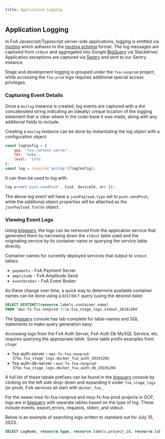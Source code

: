 ```yaml
---
title: Application Logging
---
```


## Application Logging

In FxA Javascript/Typescript server-side applications, logging is emitted via [mozlog] which adheres to the [mozlog schema] format. The log messages are captured from `stdout` and aggregated into Google [BigQuery] via Stackdriver. Application exceptions are captured via [Sentry] and sent to our Sentry instance.

Stage and development logging is grouped under the `fxa-nonprod` project, while accessing the `fxa-prod` logs requires additional special access privileges.

### Capturing Event Details

Once a `mozlog` instance is created, log events are captured with a dot concatenated string indicating an (ideally) unique location of the logging statement that is clear where in the code-base it was made, along with any additional fields to include.

Creating a `mozlog` instance can be done by instantiating the log object with a configuration object:

```javascript
const logConfig = {
    app: 'fxa-content-server',
    fmt: 'heka',
    level: 'info'
};
const log = require('mozlog')(logConfig);
```

It can then be used to log with:

```javascript
log.error('push.sendPush', {uid, deviceId, err });
```

The above log event will have a `jsonPayload.type` set to `push.sendPush`, while the additional object properties will be attached as the `jsonPayload.fields` object.

### Viewing Event Logs

Using [bigquery], the logs can be retrieved from the application service that generated them by narrowing down the `stdout` table used and the originating service by its container name *or* querying the service table directly.

Container names for currently deployed services that output to `stdout` tables:

* `payments` - FxA Payment Server
* `amplitude` - FxA Amplitude Send
* `eventbroker` - FxA Event Broker

As these change over time, a quick way to determine available container names can be done using a `DISTINCT` query (using the desired date):

```sql
SELECT DISTINCT(resource.labels.container_name)
FROM `moz-fx-fxa-nonprod-375e.fxa_stage_logs.stdout_20191204`
```

The [bigquery] console has tab-complete for table-names and SQL statements to make query generation easy.

Accessing logs from the FxA Auth Server, FxA Auth Db MySQL Service, etc. requires querying the appropriate table. Some table prefix examples from `stage`:

* fxa-auth-server - `moz-fx-fxa-nonprod-375e.fxa_stage_logs.docker_fxa_auth_20191205`
* fxa-auth-db-server - `moz-fx-fxa-nonprod-375e.fxa_stage_logs.docker_fxa_auth_db_20191204`

A full list of these tabale prefixes can be found in the [bigquery] console by clicking on the left side drop-down and expanding it under `fxa_stage_logs` (or prod). FxA services all start with `docker_fxa_`.

For the newer moz-fx-fxa-nonprod and moz-fx-fxa-prod projects in GCP, logs are in [bigquery] with separate tables based on the type of log. These include events, export_errors, requests, stderr, and stdout.

Below is an example of searching logs written to standard out for July 10, 2023. 

```sql
SELECT LogName, resource.type, resource.labels.project_id, resource.labels.pod_name, resource.labels.location, resource.labels.location, resource.labels.namespace_name, resource.labels.cluster_name, textPayload FROM `moz-fx-fxa-nonprod.gke_fxa_stage_log.stdout` WHERE TIMESTAMP_TRUNC(_PARTITIONTIME, DAY) = TIMESTAMP("2023-07-10") LIMIT 1000
```

[sentry]: https://sentry.io/
[bigquery]: https://console.cloud.google.com/bigquery
[mozlog]: https://github.com/mozilla/mozlog/
[mozlog schema]: https://wiki.mozilla.org/Firefox/Services/Logging#MozLog_JSON_schema
